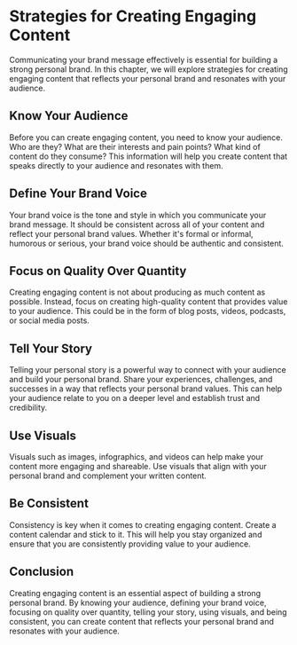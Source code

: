 Strategies for Creating Engaging Content
=====================================================================================

Communicating your brand message effectively is essential for building a strong personal brand. In this chapter, we will explore strategies for creating engaging content that reflects your personal brand and resonates with your audience.

Know Your Audience
------------------

Before you can create engaging content, you need to know your audience. Who are they? What are their interests and pain points? What kind of content do they consume? This information will help you create content that speaks directly to your audience and resonates with them.

Define Your Brand Voice
-----------------------

Your brand voice is the tone and style in which you communicate your brand message. It should be consistent across all of your content and reflect your personal brand values. Whether it's formal or informal, humorous or serious, your brand voice should be authentic and consistent.

Focus on Quality Over Quantity
------------------------------

Creating engaging content is not about producing as much content as possible. Instead, focus on creating high-quality content that provides value to your audience. This could be in the form of blog posts, videos, podcasts, or social media posts.

Tell Your Story
---------------

Telling your personal story is a powerful way to connect with your audience and build your personal brand. Share your experiences, challenges, and successes in a way that reflects your personal brand values. This can help your audience relate to you on a deeper level and establish trust and credibility.

Use Visuals
-----------

Visuals such as images, infographics, and videos can help make your content more engaging and shareable. Use visuals that align with your personal brand and complement your written content.

Be Consistent
-------------

Consistency is key when it comes to creating engaging content. Create a content calendar and stick to it. This will help you stay organized and ensure that you are consistently providing value to your audience.

Conclusion
----------

Creating engaging content is an essential aspect of building a strong personal brand. By knowing your audience, defining your brand voice, focusing on quality over quantity, telling your story, using visuals, and being consistent, you can create content that reflects your personal brand and resonates with your audience.
